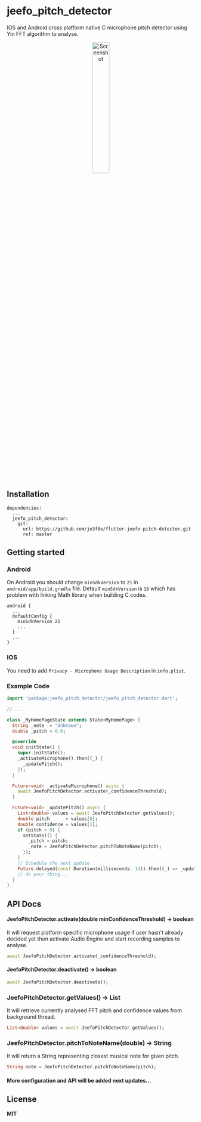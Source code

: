 # jeefo_pitch_detector

IOS and Android cross platform native C microphone pitch detector using Yin FFT
algorithm to analyse.

<div align="center">
  <img src="https://github.com/je3f0o/flutter-jeefo-pitch-detector/blob/master/screenshot.jpg" width="30%" alt="Screenshot">
</div>

## Installation
```
dependencies:
  ...
  jeefo_pitch_detector:
    git:
      url: https://github.com/je3f0o/flutter-jeefo-pitch-detector.git
      ref: master
```

## Getting started
### Android
On Android you should change `minSdkVersion` to `21` in
`android/app/build.gradle` file.  Default `minSdkVersion` is `16` which has
problem with linking Math library when building C codes.
```
android {
  ...
  defaultConfig {
    minSdkVersion 21
    ...
  }
  ...
}
```

### IOS
You need to add `Privacy - Microphone Usage Description` in `info.plist`.

### Example Code
```dart
import 'package:jeefo_pitch_detector/jeefo_pitch_detector.dart';

// ...

class _MyHomePageState extends State<MyHomePage> {
  String _note  = "Unknown";
  double _pitch = 0.0;

  @override
  void initState() {
    super.initState();
    _activateMicrophone().then((_) {
      _updatePitch();
    });
  }

  Future<void> _activateMicrophone() async {
    await JeefoPitchDetector.activate(_confidenceThreshold);
  }

  Future<void> _updatePitch() async {
    List<double> values = await JeefoPitchDetector.getValues();
    double pitch      = values[0];
    double confidence = values[1];
    if (pitch > 0) {
      setState(() {
        _pitch = pitch;
        _note = JeefoPitchDetector.pitchToNoteName(pitch);
      });
    }
    // Schedule the next update
    Future.delayed(const Duration(milliseconds: 14)).then((_) => _updatePitch());
    // do your thing...
  }
}
```

## API Docs

#### JeefoPitchDetector.activate(double minConfidenceThreshold) -> boolean
It will request platform specific microphone usage if user hasn't already
decided yet then activate Audio Engine and start recording samples to analyse.
```dart
await JeefoPitchDetector.activate(_confidenceThreshold);
```

#### JeefoPitchDetector.deactivate() -> boolean
```dart
await JeefoPitchDetector.deactivate();
```

### JeefoPitchDetector.getValues() -> List<double>
It will retrieve currently analysed FFT pitch and confidence values from
background thread.
```dart
List<double> values = await JeefoPitchDetector.getValues();
```

### JeefoPitchDetector.pitchToNoteName(double) -> String
It will return a String representing closest musical note for given pitch.
```dart
String note = JeefoPitchDetector.pitchToNoteName(pitch);
```

#### More configuration and API will be added next updates...

## License
**MIT**
